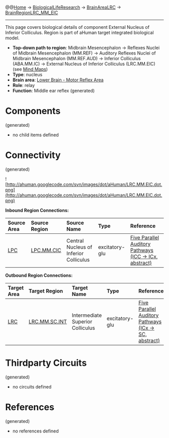 @@[Home](Home.md) -> [BiologicalLifeResearch](BiologicalLifeResearch.md) -> [BrainAreaLRC](BrainAreaLRC.md) -> [BrainRegionLRC\_MM\_EIC](BrainRegionLRC_MM_EIC.md)

---


This page covers biological details of component External Nucleus of Inferior Colliculus.
Region is part of aHuman target integrated biological model.

  * **Top-down path to region**: Midbrain Mesencephalon -> Reflexes Nuclei of Midbrain Mesencephalon (MM.REF) -> Auditory Reflexes Nuclei of Midbrain Mesencephalon (MM.REF.AUD) -> Inferior Colliculus (ABA.MM.IC) -> External Nucleus of Inferior Colliculus (LRC.MM.EIC) (see [Mind Maps](OverallMindMaps.md))
  * **Type**: nucleus
  * **Brain area**: [Lower Brain - Motor Reflex Area](BrainAreaLRC.md)
  * **Role**: relay
  * **Function**: Middle ear reflex
(generated)
# Components #
(generated)


  * no child items defined

# Connectivity #
(generated)


![http://ahuman.googlecode.com/svn/images/dot/aHuman/LRC.MM.EIC.dot.png](http://ahuman.googlecode.com/svn/images/dot/aHuman/LRC.MM.EIC.dot.png)

**Inbound Region Connections:**

| **Source Area** | **Source Region** | **Source Name** | **Type** | **Reference** |
|:----------------|:------------------|:----------------|:---------|:--------------|
| [LPC](BrainAreaLPC.md) | [LPC.MM.CIC](BrainRegionLPC_MM_CIC.md) | Central Nucleus of Inferior Colliculus | excitatory-glu | [Five Parallel Auditory Pathways (ICC -> ICx, abstract)](http://lifeboat.com/ex/law.of.accelerating.returns) |

**Outbound Region Connections:**

| **Target Area** | **Target Region** | **Target Name** | **Type** | **Reference** |
|:----------------|:------------------|:----------------|:---------|:--------------|
| [LRC](BrainAreaLRC.md) | [LRC.MM.SC.INT](BrainRegionLRC_MM_SC_INT.md) | Intermediate Superior Colliculus | excitatory-glu | [Five Parallel Auditory Pathways (ICx -> SC, abstract)](http://lifeboat.com/ex/law.of.accelerating.returns) |

# Thirdparty Circuits #
(generated)

  * no circuits defined

# References #
(generated)

  * no references defined
